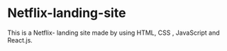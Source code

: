 # Netflix-landing-site
This is a Netflix- landing site made by using HTML, CSS , JavaScript and React.js.
